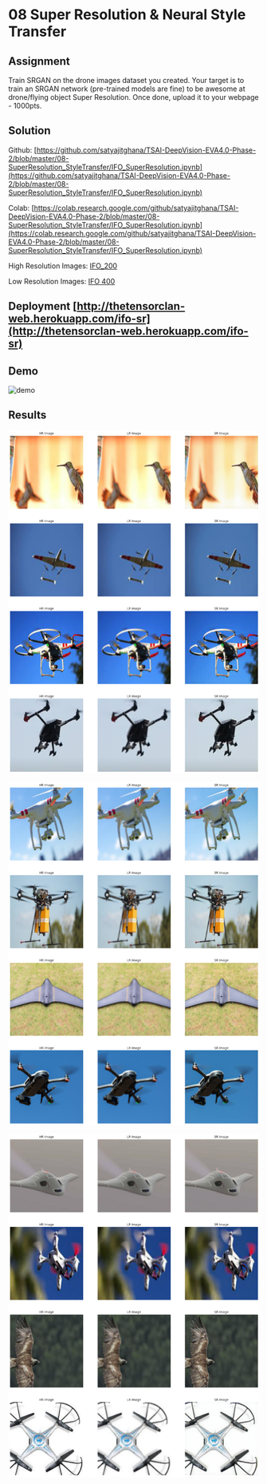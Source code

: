 # 08 Super Resolution & Neural Style Transfer

## Assignment

Train SRGAN on the drone images dataset you created. Your target is to train an SRGAN network (pre-trained models are fine) to be awesome at drone/flying object Super Resolution. Once done, upload it to your webpage - 1000pts.

## Solution

Github: [https://github.com/satyajitghana/TSAI-DeepVision-EVA4.0-Phase-2/blob/master/08-SuperResolution_StyleTransfer/IFO_SuperResolution.ipynb](https://github.com/satyajitghana/TSAI-DeepVision-EVA4.0-Phase-2/blob/master/08-SuperResolution_StyleTransfer/IFO_SuperResolution.ipynb)

Colab: [https://colab.research.google.com/github/satyajitghana/TSAI-DeepVision-EVA4.0-Phase-2/blob/master/08-SuperResolution_StyleTransfer/IFO_SuperResolution.ipynb](https://colab.research.google.com/github/satyajitghana/TSAI-DeepVision-EVA4.0-Phase-2/blob/master/08-SuperResolution_StyleTransfer/IFO_SuperResolution.ipynb)

High Resolution Images: [IFO_200](IFO_200)

Low Resolution Images: [IFO 400](IFO_400)

## Deployment [http://thetensorclan-web.herokuapp.com/ifo-sr](http://thetensorclan-web.herokuapp.com/ifo-sr)

## Demo

![demo](demo8.gif)

## Results

![r1](assets/result_0.png)

![r2](assets/result_1.png)

![r3](assets/result_2.png)
